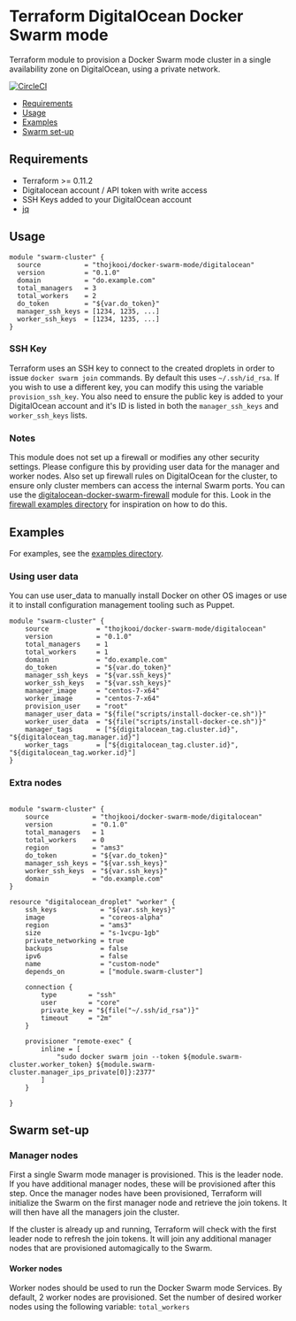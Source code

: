 # Terraform DigitalOcean Docker Swarm mode

Terraform module to provision a Docker Swarm mode cluster in a single availability zone on DigitalOcean, using a private network.

[![CircleCI](https://circleci.com/gh/thojkooi/terraform-digitalocean-docker-swarm-mode.svg?style=svg)](https://circleci.com/gh/thojkooi/terraform-digitalocean-docker-swarm-mode)

- [Requirements](#requirements)
- [Usage](#usage)
- [Examples](#examples)
- [Swarm set-up](#swarm-set-up)

## Requirements

- Terraform >= 0.11.2
- Digitalocean account / API token with write access
- SSH Keys added to your DigitalOcean account
- [jq](https://github.com/stedolan/jq)

## Usage

```hcl
module "swarm-cluster" {
  source           = "thojkooi/docker-swarm-mode/digitalocean"
  version          = "0.1.0"
  domain           = "do.example.com"
  total_managers   = 3
  total_workers    = 2
  do_token         = "${var.do_token}"
  manager_ssh_keys = [1234, 1235, ...]
  worker_ssh_keys  = [1234, 1235, ...]
}
```

### SSH Key

Terraform uses an SSH key to connect to the created droplets in order to issue `docker swarm join` commands. By default this uses `~/.ssh/id_rsa`. If you wish to use a different key, you can modify this using the variable `provision_ssh_key`. You also need to ensure the public key is added to your DigitalOcean account and it's ID is listed in both the `manager_ssh_keys` and `worker_ssh_keys` lists.

### Notes

This module does not set up a firewall or modifies any other security settings. Please configure this by providing user data for the manager and worker nodes. Also set up firewall rules on DigitalOcean for the cluster, to ensure only cluster members can access the internal Swarm ports. You can use the [digitalocean-docker-swarm-firewall](https://github.com/thojkooi/terraform-digitalocean-docker-swarm-firewall) module for this. Look in the [firewall examples directory](https://github.com/thojkooi/terraform-digitalocean-docker-swarm-mode/tree/master/examples/firewall) for inspiration on how to do this.

## Examples

For examples, see the [examples directory](https://github.com/thojkooi/terraform-digitalocean-docker-swarm-mode/tree/master/examples).

### Using user data

You can use user_data to manually install Docker on other OS images or use it to install configuration management tooling such as Puppet.

```hcl
module "swarm-cluster" {
    source            = "thojkooi/docker-swarm-mode/digitalocean"
    version           = "0.1.0"
    total_managers    = 1
    total_workers     = 1
    domain            = "do.example.com"
    do_token          = "${var.do_token}"
    manager_ssh_keys  = "${var.ssh_keys}"
    worker_ssh_keys   = "${var.ssh_keys}"
    manager_image     = "centos-7-x64"
    worker_image      = "centos-7-x64"
    provision_user    = "root"
    manager_user_data = "${file("scripts/install-docker-ce.sh")}"
    worker_user_data  = "${file("scripts/install-docker-ce.sh")}"
    manager_tags      = ["${digitalocean_tag.cluster.id}", "${digitalocean_tag.manager.id}"]
    worker_tags       = ["${digitalocean_tag.cluster.id}", "${digitalocean_tag.worker.id}"]
}

```

### Extra nodes

```hcl

module "swarm-cluster" {
    source           = "thojkooi/docker-swarm-mode/digitalocean"
    version          = "0.1.0"
    total_managers   = 1
    total_workers    = 0
    region           = "ams3"
    do_token         = "${var.do_token}"
    manager_ssh_keys = "${var.ssh_keys}"
    worker_ssh_keys  = "${var.ssh_keys}"
    domain           = "do.example.com"
}

resource "digitalocean_droplet" "worker" {
    ssh_keys           = "${var.ssh_keys}"
    image              = "coreos-alpha"
    region             = "ams3"
    size               = "s-1vcpu-1gb"
    private_networking = true
    backups            = false
    ipv6               = false
    name               = "custom-node"
    depends_on         = ["module.swarm-cluster"]

    connection {
        type        = "ssh"
        user        = "core"
        private_key = "${file("~/.ssh/id_rsa")}"
        timeout     = "2m"
    }

    provisioner "remote-exec" {
        inline = [
            "sudo docker swarm join --token ${module.swarm-cluster.worker_token} ${module.swarm-cluster.manager_ips_private[0]}:2377"
        ]
    }

}
```

## Swarm set-up

### Manager nodes

First a single Swarm mode manager is provisioned. This is the leader node. If you have additional manager nodes, these will be provisioned after this step. Once the manager nodes have been provisioned, Terraform will initialize the Swarm on the first manager node and retrieve the join tokens. It will then have all the managers join the cluster.

If the cluster is already up and running, Terraform will check with the first leader node to refresh the join tokens. It will join any additional manager nodes that are provisioned automagically to the Swarm.

#### Worker nodes

Worker nodes should be used to run the Docker Swarm mode Services. By default, 2 worker nodes are provisioned. Set the number of desired worker nodes using the following variable: `total_workers`
